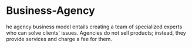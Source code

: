 # Business-Agency
he agency business model entails creating a team of specialized experts who can solve clients' issues. Agencies do not sell products; instead, they provide services and charge a fee for them.
